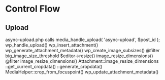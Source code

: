 Control Flow
============

Upload
------

async-upload.php
	calls media_handle_upload( 'async-upload', $post_id );
		wp_handle_upload()
		wp_insert_attachment()
		wp_generate_attachment_metadata()
			wp_create_image_subsizes()
				@filter big_image_size_threshold
				$editor->resize()
					image_resize_dimensions()
						@filter image_resize_dimensions() 
							Attachment::image_resize_dimensions
								::get_current_cropdata()
									::generate_cropdata()
										MediaHelper::crop_from_focuspoint()
		wp_update_attachment_metadata()